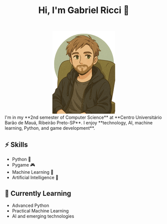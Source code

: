 <div align="center">

<h1 style="margin-bottom: 50px;">Hi, I'm Gabriel Ricci 👋</h1>
<img src="avatar_image.png" alt="avatar_image" width="200"/>

</div>
I'm in my **2nd semester of Computer Science** at **Centro Universitário Barão de Mauá, Ribeirão Preto-SP**.  
I enjoy **technology, AI, machine learning, Python, and game development**.

## ⚡ Skills
- Python 🐍
- Pygame 🎮
- Machine Learning 🤖
- Artificial Intelligence 🧠

## 🌱 Currently Learning
- Advanced Python
- Practical Machine Learning
- AI and emerging technologies
